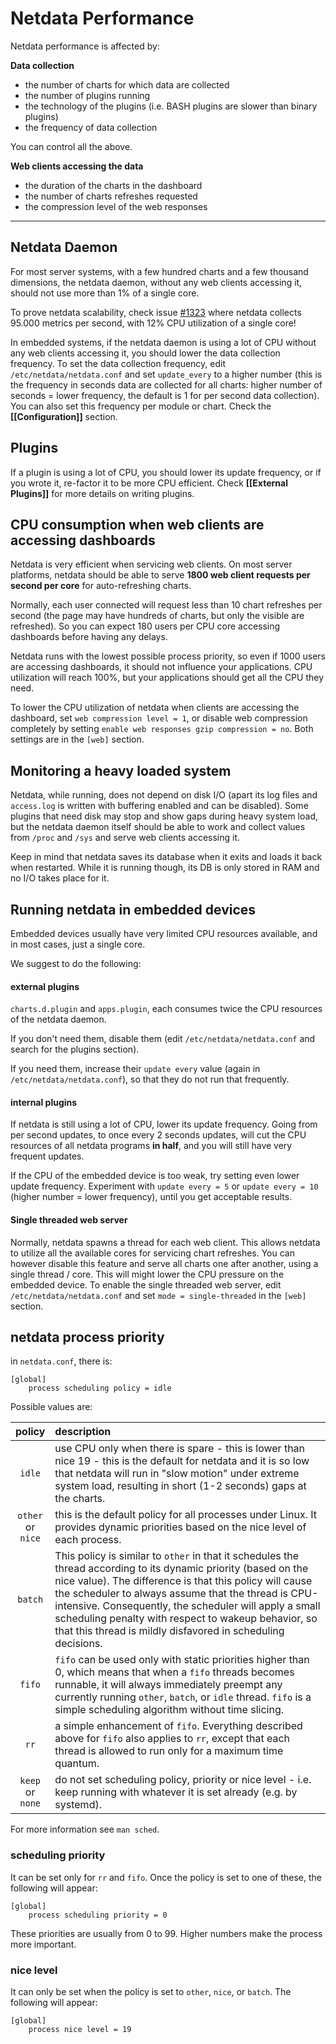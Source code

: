 # Netdata Performance

Netdata performance is affected by:

**Data collection**
- the number of charts for which data are collected
- the number of plugins running
- the technology of the plugins (i.e. BASH plugins are slower than binary plugins)
- the frequency of data collection

You can control all the above.

**Web clients accessing the data**
- the duration of the charts in the dashboard
- the number of charts refreshes requested
- the compression level of the web responses

---

## Netdata Daemon

For most server systems, with a few hundred charts and a few thousand dimensions, the netdata daemon, without any web clients accessing it, should not use more than 1% of a single core.

To prove netdata scalability, check issue [#1323](https://github.com/firehol/netdata/issues/1323#issuecomment-265501668) where netdata collects 95.000 metrics per second, with 12% CPU utilization of a single core!

In embedded systems, if the netdata daemon is using a lot of CPU without any web clients accessing it, you should lower the data collection frequency. To set the data collection frequency, edit `/etc/netdata/netdata.conf` and set `update_every` to a higher number (this is the frequency in seconds data are collected for all charts: higher number of seconds = lower frequency, the default is 1 for per second data collection). You can also set this frequency per module or chart. Check the **[[Configuration]]** section.

## Plugins

If a plugin is using a lot of CPU, you should lower its update frequency, or if you wrote it, re-factor it to be more CPU efficient. Check **[[External Plugins]]** for more details on writing plugins.

## CPU consumption when web clients are accessing dashboards

Netdata is very efficient when servicing web clients. On most server platforms, netdata should be able to serve **1800 web client requests per second per core** for auto-refreshing charts.

Normally, each user connected will request less than 10 chart refreshes per second (the page may have hundreds of charts, but only the visible are refreshed). So you can expect 180 users per CPU core accessing dashboards before having any delays.

Netdata runs with the lowest possible process priority, so even if 1000 users are accessing dashboards, it should not influence your applications. CPU utilization will reach 100%, but your applications should get all the CPU they need.

To lower the CPU utilization of netdata when clients are accessing the dashboard, set `web compression level = 1`, or disable web compression completely by setting `enable web responses gzip compression = no`. Both settings are in the `[web]` section.


## Monitoring a heavy loaded system

Netdata, while running, does not depend on disk I/O (apart its log files and `access.log` is written with buffering enabled and can be disabled). Some plugins that need disk may stop and show gaps during heavy system load, but the netdata daemon itself should be able to work and collect values from `/proc` and `/sys` and serve web clients accessing it.

Keep in mind that netdata saves its database when it exits and loads it back when restarted. While it is running though, its DB is only stored in RAM and no I/O takes place for it.


## Running netdata in embedded devices

Embedded devices usually have very limited CPU resources available, and in most cases, just a single core.

We suggest to do the following:

#### external plugins

 `charts.d.plugin` and `apps.plugin`, each consumes twice the CPU resources of the netdata daemon.

 If you don't need them, disable them (edit `/etc/netdata/netdata.conf` and search for the plugins section).

 If you need them, increase their `update every` value (again in `/etc/netdata/netdata.conf`), so that they do not run that frequently.

#### internal plugins

If netdata is still using a lot of CPU, lower its update frequency. Going from per second updates, to once every 2 seconds updates, will cut the CPU resources of all netdata programs **in half**, and you will still have very frequent updates.

If the CPU of the embedded device is too weak, try setting even lower update frequency. Experiment with `update every = 5` or `update every = 10` (higher number = lower frequency), until you get acceptable results.

#### Single threaded web server

Normally, netdata spawns a thread for each web client. This allows netdata to utilize all the available cores for servicing chart refreshes. You can however disable this feature and serve all charts one after another, using a single thread / core. This will might lower the CPU pressure on the embedded device. To enable the single threaded web server, edit `/etc/netdata/netdata.conf` and set `mode = single-threaded` in the `[web]` section.

## netdata process priority

in `netdata.conf`, there is:

```
[global]
    process scheduling policy = idle
```

Possible values are:

policy|description
:-----:|:--------
`idle`|use CPU only when there is spare - this is lower than nice 19 - this is the default for netdata and it is so low that netdata will run in "slow motion" under extreme system load, resulting in short (1-2 seconds) gaps at the charts.
`other`<br/>or<br/>`nice`|this is the default policy for all processes under Linux. It provides dynamic priorities based on the nice level of each process.
`batch`|This policy is similar to `other` in that it schedules the thread according to its dynamic priority (based on the nice value).  The difference is that this policy will cause the scheduler to always assume that the thread is CPU-intensive.  Consequently, the scheduler will  apply a small scheduling penalty with respect to wakeup behavior, so that this thread is mildly disfavored in scheduling decisions.
`fifo`|`fifo` can be used only with static priorities higher than 0, which means that when a `fifo` threads becomes runnable, it will always  immediately  preempt  any  currently running  `other`, `batch`, or `idle` thread.  `fifo` is a simple scheduling algorithm without time slicing.
`rr`|a simple enhancement of `fifo`.  Everything described above for `fifo` also applies to `rr`, except that each thread is allowed to run only for  a  maximum time  quantum.
`keep`<br/>or<br/>`none`|do not set scheduling policy, priority or nice level - i.e. keep running with whatever it is set already (e.g. by systemd).

For more information see `man sched`.

### scheduling priority

It can be set only for `rr` and `fifo`. Once the policy is set to one of these, the following will appear:

```
[global]
    process scheduling priority = 0
```

These priorities are usually from 0 to 99. Higher numbers make the process more important.

### nice level

It can only be set when the policy is set to `other`, `nice`, or `batch`. The following will appear:

```
[global]
    process nice level = 19
```

